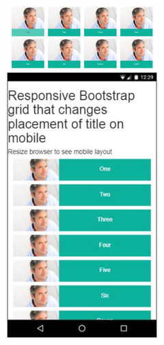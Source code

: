 <p align="center">
  <img src="images/fullsize-layout.jpg" width="350"/>
  <br />
  <img src="images/mobile-layout.jpg" width="350"/>
</p>
